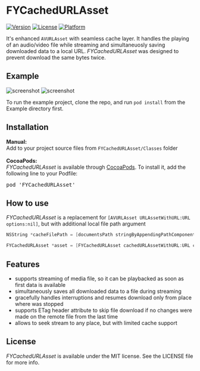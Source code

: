 FYCachedURLAsset
============

[![Version](https://img.shields.io/cocoapods/v/FYCachedURLAsset.svg?style=flat)](http://cocoapods.org/pods/FYCachedURLAsset)
[![License](https://img.shields.io/cocoapods/l/FYCachedURLAsset.svg?style=flat)](http://cocoapods.org/pods/FYCachedURLAsset)
[![Platform](https://img.shields.io/cocoapods/p/FYCachedURLAsset.svg?style=flat)](http://cocoapods.org/pods/FYCachedURLAsset)

It's enhanced `AVURLAsset` with seamless cache layer. It handles the playing of an audio/video file while streaming and simultaneuosly saving downloaded data to a local URL. <i>FYCachedURLAsset</i> was designed to prevent download the same bytes twice. 

## Example

![screenshot](https://raw.githubusercontent.com/factorialcomplexity/master/FYCachedURLAsset/Screenshots/media.png)
![screenshot](https://raw.githubusercontent.com/factorialcomplexity/master/FYCachedURLAsset/Screenshots/player.png)

To run the example project, clone the repo, and run `pod install` from the Example directory first.

## Installation

<b>Manual:</b>
<br>
Add to your project source files from `FYCachedURLAsset/Classes` folder
<br>
<br>
<b>CocoaPods:</b>
<br>
<i>FYCachedURLAsset</i> is available through [CocoaPods](http://cocoapods.org). To install
it, add the following line to your Podfile:
<pre>
pod 'FYCachedURLAsset'
</pre>

## How to use

<i>FYCachedURLAsset</i> is a replacement for `[AVURLAsset URLAssetWithURL:URL options:nil]`, but with additional local file path argument
```objective-c
NSString *cacheFilePath = [documentsPath stringByAppendingPathComponent:[URL lastPathComponent]];

FYCachedURLAsset *asset = [FYCachedURLAsset cachedURLAssetWithURL:URL cacheFilePath:cacheFilePath];
```

## Features

* supports streaming of media file, so it can be playbacked as soon as first data is available
* simultaneously saves all downloaded data to a file during streaming
* gracefully handles interruptions and resumes download only from place where was stopped
* supports ETag header attribute to skip file download if no changes were made on the remote file from the last time
* allows to seek stream to any place, but with limited cache support

## License

<i>FYCachedURLAsset</i> is available under the MIT license. See the LICENSE file for more info.
